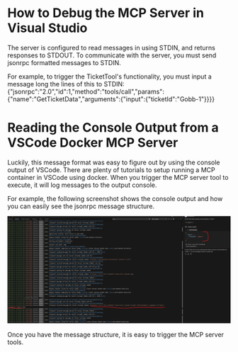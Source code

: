 # How to Debug the MCP Server in Visual Studio
The server is configured to read messages in using STDIN, and returns responses to STDOUT. To communicate with the server, you must send jsonrpc formatted messages to STDIN.

For example, to trigger the TicketTool's functionality, you must input a message long the lines of this to STDIN:
{"jsonrpc":"2.0","id":1,"method":"tools/call","params":{"name":"GetTicketData","arguments":{"input":{"ticketId":"Gobb-1"}}}}

# Reading the Console Output from a VSCode Docker MCP Server
Luckily, this message format was easy to figure out by using the console output of VSCode. There are plenty of tutorials to setup running a MCP container in VSCode using docker. When you trigger the MCP server tool to execute, it will log messages to the output console.

For example, the following screenshot shows the console output and how you can easily see the jsonrpc message structure.

![VSCode Output MCP](Images/VSCodeOutputMcp.png)

Once you have the message structure, it is easy to trigger the MCP server tools.
